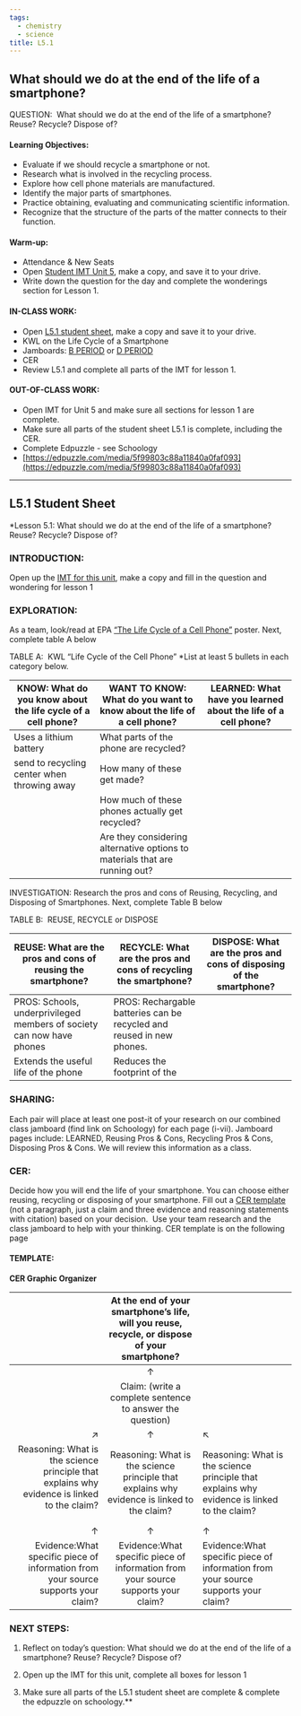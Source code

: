 ```yaml
---
tags: 
  - chemistry
  - science
title: L5.1
---
```



## What should we do at the end of the life of a smartphone?

QUESTION:  What should we do at the end of the life of a smartphone? Reuse? Recycle? Dispose of?

#### Learning Objectives:

-   Evaluate if we should recycle a smartphone or not.
-   Research what is involved in the recycling process.
-   Explore how cell phone materials are manufactured.
-   Identify the major parts of smartphones.
-   Practice obtaining, evaluating and communicating scientific information.
-   Recognize that the structure of the parts of the matter connects to their function. 

#### Warm-up: 

-   Attendance & New Seats
-   Open [Student IMT Unit 5](https://docs.google.com/document/d/127j--zXw26zFZ2Y4GYNWMNp93Gyq57Ew/edit?usp=sharing&ouid=102689172288523539314&rtpof=true&sd=true), make a copy, and save it to your drive. 
-   Write down the question for the day and complete the wonderings section for Lesson 1.  

#### IN-CLASS WORK:

-   Open [L5.1 student sheet](https://docs.google.com/document/d/1Z518ICsZeeCdJh3Bo2s7CmM9TUDSWZCw/edit?usp=sharing&ouid=102689172288523539314&rtpof=true&sd=true), make a copy and save it to your drive. 
-   KWL on the Life Cycle of a Smartphone
-   Jamboards: [B PERIOD](https://jamboard.google.com/d/1A_GplN0X4DHroB44P4QUuQlPR2bb73S38bMkZTAakvM/edit?usp=sharing) or [D PERIOD](https://jamboard.google.com/d/1VAdkn6iDJUS_wg3jTrwkpLbYR_DqZzdm3-Vy_BzfKKg/edit?usp=sharing)
-   CER
-   Review L5.1 and complete all parts of the IMT for lesson 1.

#### OUT-OF-CLASS WORK:

-   Open IMT for Unit 5 and make sure all sections for lesson 1 are complete. 
-   Make sure all parts of the student sheet L5.1 is complete, including the CER.
-   Complete Edpuzzle - see Schoology 
-   [https://edpuzzle.com/media/5f99803c88a11840a0faf093](https://edpuzzle.com/media/5f99803c88a11840a0faf093)

---

## L5.1 Student Sheet

*Lesson 5.1: What should we do at the end of the life of a smartphone? Reuse? Recycle? Dispose of?

  

### INTRODUCTION:

Open up the [IMT for this unit](https://docs.google.com/document/d/127j--zXw26zFZ2Y4GYNWMNp93Gyq57Ew/edit?usp=sharing&ouid=111581771020805598569&rtpof=true&sd=true), make a copy and fill in the question and wondering for lesson 1

  

### EXPLORATION:

As a team, look/read at EPA [“The Life Cycle of a Cell Phone”](https://drive.google.com/file/d/1Ptv7uSlLCEgmaHbLrHfHeVo0yAhsDjT_/view?usp=sharing) poster. Next, complete table A below

  

TABLE A:  KWL “Life Cycle of the Cell Phone” *List at least 5 bullets in each category below.

| KNOW: What do you know about the life cycle of a cell phone? | WANT TO KNOW: What do you want to know about the life of a cell phone?   | LEARNED: What have you learned about the life of a cell phone? |
| --------------------------------------------------------------- | --------------------------------------------------------------------------- | ----------------------------------------------------------------- |
| Uses a lithium battery                                          | What parts of the phone are recycled?                                       |                                                                   |
| send to recycling center when throwing away                     | How many of these get made?                                                 |                                                                   |
|                                                                 | How much of these phones actually get recycled?                             |                                                                   |
|                                                                 | Are they considering alternative options to materials that are running out? |                                                                   |

  

INVESTIGATION: Research the pros and cons of Reusing, Recycling, and Disposing of Smartphones. Next, complete Table B below

  

TABLE B:  REUSE, RECYCLE or DISPOSE


| REUSE: What are the pros and cons of reusing the smartphone?          | RECYCLE: What are the pros and cons of recycling the smartphone?      | DISPOSE: What are the pros and cons of disposing of the smartphone? |
| --------------------------------------------------------------------- | --------------------------------------------------------------------- | ------------------------------------------------------------------- |
| PROS: Schools, underprivileged members of society can now have phones | PROS: Rechargable batteries can be recycled and reused in new phones. |                                                                     |
| Extends the useful life of the phone                                  | Reduces the footprint of the                                          |                                                                     |


  

  

### SHARING: 

Each pair will place at least one post-it of your research on our combined class jamboard (find link on Schoology) for each page (i-vii). Jamboard pages include: LEARNED, Reusing Pros & Cons, Recycling Pros & Cons, Disposing Pros & Cons. We will review this information as a class. 

  

### CER:

Decide how you will end the life of your smartphone. You can choose either reusing, recycling or disposing of your smartphone. Fill out a [CER template](https://docs.google.com/document/d/1J7uRPxNlGvLRyYjwHkP3ymPu9bcv3ILyDhXHfMuLDh0/edit?usp=sharing) (not a paragraph, just a claim and three evidence and reasoning statements with citation) based on your decision.  Use your team research and the class jamboard to help with your thinking. CER template is on the following page  

#### TEMPLATE: 

**CER Graphic Organizer** 

|                                                                                                       | At the end of your smartphone’s life, will you reuse, recycle, or dispose of your smartphone? |                                                                                             |
| -----------------------------------------------------------------------------------------------------:|:---------------------------------------------------------------------------------------------:|:------------------------------------------------------------------------------------------- |
|                                                                                                       |                                               ↑                                               |                                                                                             |
|                                                                                                       |                   Claim: (write a complete sentence to answer the question)                   |                                                                                             |
|                                                                                                     ↗ |                                               ↑                                               | ↖                                                                                           |
| Reasoning: What is the science principle that explains why evidence is linked to the claim? <br> <br> |  Reasoning: What is the science principle that explains why evidence is linked to the claim?  | Reasoning: What is the science principle that explains why evidence is linked to the claim? |
|                                                                                                     ↑ |                                               ↑                                               | ↑                                                                                           |
|                     Evidence:What specific piece of information from your source supports your claim? |       Evidence:What specific piece of information from your source supports your claim?       | Evidence:What specific piece of information from your source supports your claim?           |
  

  
  

### NEXT STEPS:

1.  Reflect on today’s question: What should we do at the end of the life of a smartphone? Reuse? Recycle? Dispose of?
    
2.  Open up the IMT for this unit, complete all boxes for lesson 1
    
3.  Make sure all parts of the L5.1 student sheet are complete & complete the edpuzzle on schoology.**